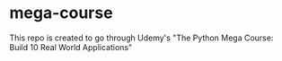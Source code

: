 # mega-course
This repo is created to go through Udemy's "The Python Mega Course: Build 10 Real World Applications"
